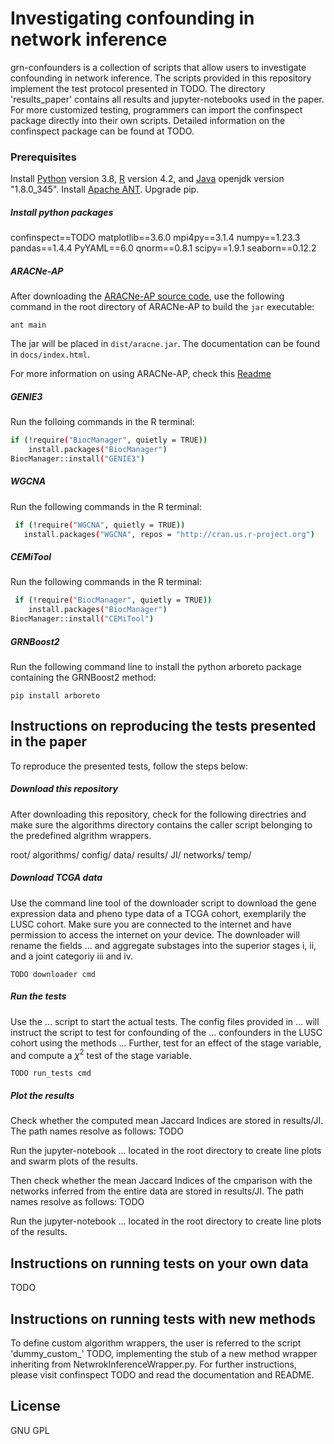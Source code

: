 # Investigating confounding in network inference

grn-confounders is a collection of scripts that allow users to investigate confounding in network inference. The scripts provided in this repository implement the test protocol presented in TODO. The directory 'results_paper' contains all results and jupyter-notebooks used in the paper. For more customized testing, programmers can import the confinspect package directly into their own scripts. Detailed information on the confinspect package can be found at TODO.

### Prerequisites
Install [Python](https://www.python.org/downloads/) version 3.8, [R](https://www.r-project.org/) version 4.2, and [Java](https://www.oracle.com/java/technologies/downloads/) openjdk version "1.8.0_345". Install [Apache ANT](https://ant.apache.org/). Upgrade pip.
##### Install python packages
confinspect==TODO
matplotlib==3.6.0
mpi4py==3.1.4
numpy==1.23.3
pandas==1.4.4
PyYAML==6.0
qnorm==0.8.1
scipy==1.9.1
seaborn==0.12.2
##### ARACNe-AP
After downloading the [ARACNe-AP source code](https://github.com/califano-lab/ARACNe-AP), use the following command in the root directory of ARACNe-AP to build the ``jar`` executable:
```
ant main
```
The jar will be placed in ``dist/aracne.jar``. The documentation can be found in ``docs/index.html``.

For more information on using ARACNe-AP, check this [Readme](https://github.com/bionetslab/grn-confounders/tree/main/algorithms/ARACNe-AP)
##### GENIE3
Run the folloing commands in the R terminal:
```bash
if (!require("BiocManager", quietly = TRUE))
    install.packages("BiocManager")
BiocManager::install("GENIE3")
```   
 ##### WGCNA
 Run the following commands in the R terminal:
```bash
 if (!require("WGCNA", quietly = TRUE))
   install.packages("WGCNA", repos = "http://cran.us.r-project.org")
```   
##### CEMiTool
Run the following commands in the R terminal:
```bash
 if (!require("BiocManager", quietly = TRUE))
    install.packages("BiocManager")
BiocManager::install("CEMiTool")
```
##### GRNBoost2
Run the following command line to install the python arboreto package containing the GRNBoost2 method:
```
pip install arboreto
```
## Instructions on reproducing the tests presented in the paper
To reproduce the presented tests, follow the steps below:
##### Download this repository
After downloading this repository, check for the following directries and make sure the algorithms directory contains the caller script belonging to the predefined algrithm wrappers.

root/
  algorithms/
  config/
  data/
  results/
    JI/
    networks/
  temp/

##### Download TCGA data
Use the command line tool of the downloader script to download the gene expression data and pheno type data of a TCGA cohort, exemplarily the LUSC cohort. Make sure you are connected to the internet and have permission to access the internet on your device. The downloader will rename the fields ... and aggregate substages into the superior stages i, ii, and a joint categoriy iii and iv.
```
TODO downloader cmd
``` 
##### Run the tests
Use the ... script to start the actual tests. The config files provided in ... will instruct the script to test for confounding of the ... confounders in the LUSC cohort using the methods ... Further, test for an effect of the stage variable, and compute a $\chi^{2}$ test of the stage variable. 
```
TODO run_tests cmd
``` 
##### Plot the results
Check whether the computed mean Jaccard Indices are stored in results/JI. The path names resolve as follows: TODO

Run the jupyter-notebook ... located in the root directory to create line plots and swarm plots of the results.

Then check whether the mean Jaccard Indices of the cmparison with the networks inferred from the entire data are stored in results/JI. The path names resolve as follows: TODO

Run the jupyter-notebook ... located in the root directory to create line plots of the results.

## Instructions on running tests on your own data
TODO

## Instructions on running tests with new methods
To define custom algorithm wrappers, the user is referred to the script 'dummy_custom_' TODO, implementing the stub of a new method wrapper inheriting from NetwrokInferenceWrapper.py. For further instructions, please visit confinspect TODO and read the documentation and README.


## License
GNU GPL
